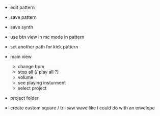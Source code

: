 - edit pattern
- save pattern
- save synth

- use btn view in mc mode in pattern

- set another path for kick pattern

- main view
    - change bpm
    - stop all (/ play all ?)
    - volume
    - see playing insturment
    - select project
    
- project folder

- create custom square / tri-saw wave like i could do with an envelope
